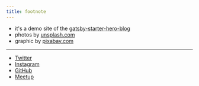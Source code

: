 ```yaml
---
title: footnote
---
```


* it's a demo site of the [gatsby-starter-hero-blog](https://github.com/greglobinski/gatsby-starter-hero-blog)
* photos by [unsplash.com](https://unsplash.com)
* graphic by [pixabay.com](https://pixabay.com)

---

* [Twitter](https://twitter.com/WWCodePortland)
* [Instagram](https://www.instagram.com/wwcodeportland/)
* [GitHub](https://github.com/wwcodeportland/wwcodeportland.github.io)
* [Meetup](https://www.meetup.com/Women-Who-Code-Portland/)
